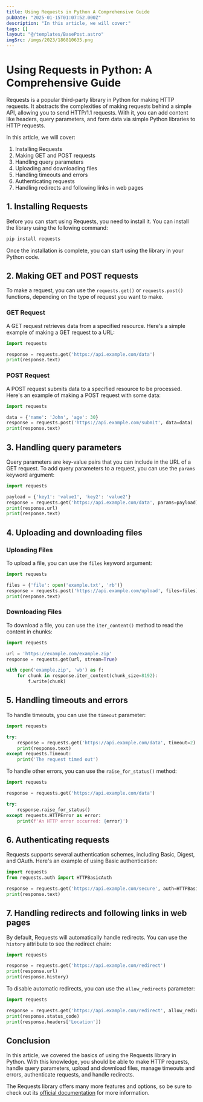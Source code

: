 ```yaml
---
title: Using Requests in Python A Comprehensive Guide
pubDate: "2025-01-15T01:07:52.000Z"
description: "In this article, we will cover:"
tags: []
layout: "@/templates/BasePost.astro"
imgSrc: /imgs/2023/186810635.png
---
```

# Using Requests in Python: A Comprehensive Guide

Requests is a popular third-party library in Python for making HTTP requests. It abstracts the complexities of making requests behind a simple API, allowing you to send HTTP/1.1 requests. With it, you can add content like headers, query parameters, and form data via simple Python libraries to HTTP requests.

In this article, we will cover:

1. Installing Requests
2. Making GET and POST requests
3. Handling query parameters
4. Uploading and downloading files
5. Handling timeouts and errors
6. Authenticating requests
7. Handling redirects and following links in web pages

## 1. Installing Requests

Before you can start using Requests, you need to install it. You can install the library using the following command:

```bash
pip install requests
```

Once the installation is complete, you can start using the library in your Python code.

## 2. Making GET and POST requests

To make a request, you can use the `requests.get()` or `requests.post()` functions, depending on the type of request you want to make.

### GET Request

A GET request retrieves data from a specified resource. Here's a simple example of making a GET request to a URL:

```python
import requests

response = requests.get('https://api.example.com/data')
print(response.text)
```

### POST Request

A POST request submits data to a specified resource to be processed. Here's an example of making a POST request with some data:

```python
import requests

data = {'name': 'John', 'age': 30}
response = requests.post('https://api.example.com/submit', data=data)
print(response.text)
```

## 3. Handling query parameters

Query parameters are key-value pairs that you can include in the URL of a GET request. To add query parameters to a request, you can use the `params` keyword argument:

```python
import requests

payload = {'key1': 'value1', 'key2': 'value2'}
response = requests.get('https://api.example.com/data', params=payload)
print(response.url)
print(response.text)
```

## 4. Uploading and downloading files

### Uploading Files

To upload a file, you can use the `files` keyword argument:

```python
import requests

files = {'file': open('example.txt', 'rb')}
response = requests.post('https://api.example.com/upload', files=files)
print(response.text)
```

### Downloading Files

To download a file, you can use the `iter_content()` method to read the content in chunks:

```python
import requests

url = 'https://example.com/example.zip'
response = requests.get(url, stream=True)

with open('example.zip', 'wb') as f:
    for chunk in response.iter_content(chunk_size=8192):
        f.write(chunk)
```

## 5. Handling timeouts and errors

To handle timeouts, you can use the `timeout` parameter:

```python
import requests

try:
    response = requests.get('https://api.example.com/data', timeout=2)
    print(response.text)
except requests.Timeout:
    print('The request timed out')
```

To handle other errors, you can use the `raise_for_status()` method:

```python
import requests

response = requests.get('https://api.example.com/data')

try:
    response.raise_for_status()
except requests.HTTPError as error:
    print(f'An HTTP error occurred: {error}')
```

## 6. Authenticating requests

Requests supports several authentication schemes, including Basic, Digest, and OAuth. Here's an example of using Basic authentication:

```python
import requests
from requests.auth import HTTPBasicAuth

response = requests.get('https://api.example.com/secure', auth=HTTPBasicAuth('username', 'password'))
print(response.text)
```

## 7. Handling redirects and following links in web pages

By default, Requests will automatically handle redirects. You can use the `history` attribute to see the redirect chain:

```python
import requests

response = requests.get('https://api.example.com/redirect')
print(response.url)
print(response.history)
```

To disable automatic redirects, you can use the `allow_redirects` parameter:

```python
import requests

response = requests.get('https://api.example.com/redirect', allow_redirects=False)
print(response.status_code)
print(response.headers['Location'])
```

## Conclusion

In this article, we covered the basics of using the Requests library in Python. With this knowledge, you should be able to make HTTP requests, handle query parameters, upload and download files, manage timeouts and errors, authenticate requests, and handle redirects.

The Requests library offers many more features and options, so be sure to check out its [official documentation](https://docs.python-requests.org/en/latest/) for more information.

